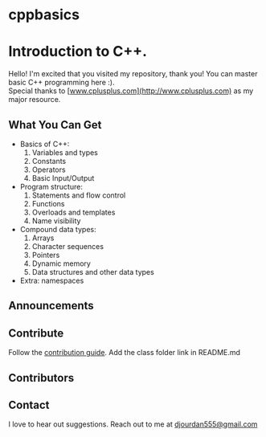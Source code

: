 # cppbasics
<h1> Introduction to C++. </h1>

Hello! I'm excited that you visited my repository, thank you! You can master basic C++ programming here :).
<br>Special thanks to [www.cplusplus.com](http://www.cplusplus.com) as my major resource.

<h2> What You Can Get </h2>

- Basics of C++:
    1. Variables and types
    2. Constants
    3. Operators
    4. Basic Input/Output
- Program structure:
    1. Statements and flow control
    2. Functions
    3. Overloads and templates
    4. Name visibility
- Compound data types:
    1. Arrays
    2. Character sequences
    3. Pointers
    4. Dynamic memory
    5. Data structures and other data types
- Extra: namespaces
  
<h2> Announcements </h2>
  
<h2> Contribute </h2>
 
Follow the [contribution guide](https://github.com/CC-MNNIT/2018-19-Classes/blob/master/.github/CONTRIBUTING.md). Add the class folder link in README.md

<h2> Contributors </h2>

<h2> Contact </h2>
  
I love to hear out suggestions. Reach out to me at djourdan555@gmail.com
